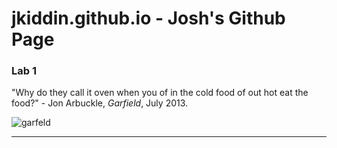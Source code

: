 # jkiddin.github.io - Josh's Github Page

### Lab 1

"Why do they call it oven when you of in the cold food of out hot eat the food?" - Jon Arbuckle, *Garfield*, July 2013.

![garfeld](https://preview.redd.it/2lpdnd4hide61.png?width=1080&crop=smart&auto=webp&s=2645e0631a91e32dd602af489a3f4e11f2b0c27e)

---

